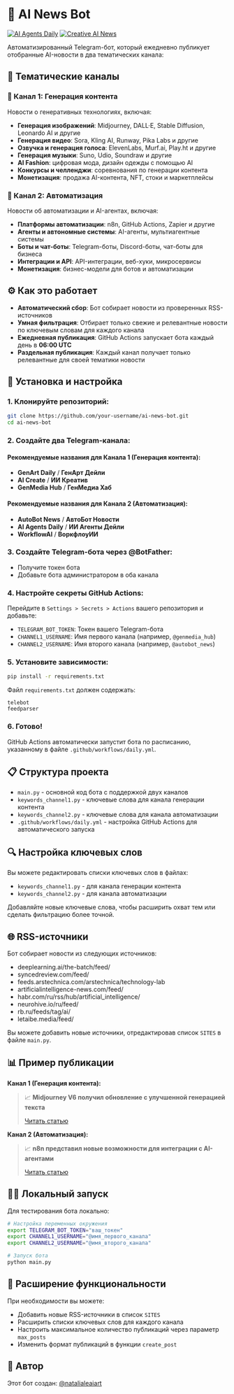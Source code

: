 # 🤖 AI News Bot

[![AI Agents Daily](https://img.shields.io/badge/Telegram-AI%20Agents%20Daily-blue?logo=telegram)](https://t.me/ai_agents_daily)
[![Creative AI News](https://img.shields.io/badge/Telegram-Creative%20AI%20News-blue?logo=telegram)](https://t.me/ainews_nataliale)

Автоматизированный Telegram-бот, который ежедневно публикует отобранные AI-новости в два тематических канала:

## 📰 Тематические каналы

### 🎨 Канал 1: Генерация контента
Новости о генеративных технологиях, включая:
- **Генерация изображений**: Midjourney, DALL·E, Stable Diffusion, Leonardo AI и другие
- **Генерация видео**: Sora, Kling AI, Runway, Pika Labs и другие
- **Озвучка и генерация голоса**: ElevenLabs, Murf.ai, Play.ht и другие
- **Генерация музыки**: Suno, Udio, Soundraw и другие
- **AI Fashion**: цифровая мода, дизайн одежды с помощью AI
- **Конкурсы и челленджи**: соревнования по генерации контента
- **Монетизация**: продажа AI-контента, NFT, стоки и маркетплейсы

### 🔧 Канал 2: Автоматизация
Новости об автоматизации и AI-агентах, включая:
- **Платформы автоматизации**: n8n, GitHub Actions, Zapier и другие
- **Агенты и автономные системы**: AI-агенты, мультиагентные системы
- **Боты и чат-боты**: Telegram-боты, Discord-боты, чат-боты для бизнеса
- **Интеграции и API**: API-интеграции, веб-хуки, микросервисы
- **Монетизация**: бизнес-модели для ботов и автоматизации

## ⚙️ Как это работает

- **Автоматический сбор**: Бот собирает новости из проверенных RSS-источников
- **Умная фильтрация**: Отбирает только свежие и релевантные новости по ключевым словам для каждого канала
- **Ежедневная публикация**: GitHub Actions запускает бота каждый день в **06:00 UTC**
- **Раздельная публикация**: Каждый канал получает только релевантные для своей тематики новости

## 🚀 Установка и настройка

### 1. Клонируйте репозиторий:
```bash
git clone https://github.com/your-username/ai-news-bot.git
cd ai-news-bot
```

### 2. Создайте два Telegram-канала:

#### Рекомендуемые названия для Канала 1 (Генерация контента):
- **GenArt Daily** / **ГенАрт Дейли**
- **AI Create** / **ИИ Креатив**
- **GenMedia Hub** / **ГенМедиа Хаб**

#### Рекомендуемые названия для Канала 2 (Автоматизация):
- **AutoBot News** / **АвтоБот Новости**
- **AI Agents Daily** / **ИИ Агенты Дейли**
- **WorkflowAI** / **ВоркфлоуИИ**

### 3. Создайте Telegram-бота через @BotFather:
- Получите токен бота
- Добавьте бота администратором в оба канала

### 4. Настройте секреты GitHub Actions:
Перейдите в `Settings > Secrets > Actions` вашего репозитория и добавьте:
- `TELEGRAM_BOT_TOKEN`: Токен вашего Telegram-бота
- `CHANNEL1_USERNAME`: Имя первого канала (например, `@genmedia_hub`)
- `CHANNEL2_USERNAME`: Имя второго канала (например, `@autobot_news`)

### 5. Установите зависимости:
```bash
pip install -r requirements.txt
```

Файл `requirements.txt` должен содержать:
```
telebot
feedparser
```

### 6. Готово!
GitHub Actions автоматически запустит бота по расписанию, указанному в файле `.github/workflows/daily.yml`.

## 📋 Структура проекта

- `main.py` - основной код бота с поддержкой двух каналов
- `keywords_channel1.py` - ключевые слова для канала генерации контента
- `keywords_channel2.py` - ключевые слова для канала автоматизации
- `.github/workflows/daily.yml` - настройка GitHub Actions для автоматического запуска

## 🔍 Настройка ключевых слов

Вы можете редактировать списки ключевых слов в файлах:
- `keywords_channel1.py` - для канала генерации контента
- `keywords_channel2.py` - для канала автоматизации

Добавляйте новые ключевые слова, чтобы расширить охват тем или сделать фильтрацию более точной.

## 🌐 RSS-источники

Бот собирает новости из следующих источников:
- deeplearning.ai/the-batch/feed/
- syncedreview.com/feed/
- feeds.arstechnica.com/arstechnica/technology-lab
- artificialintelligence-news.com/feed/
- habr.com/ru/rss/hub/artificial_intelligence/
- neurohive.io/ru/feed/
- rb.ru/feeds/tag/ai/
- letaibe.media/feed/

Вы можете добавить новые источники, отредактировав список `SITES` в файле `main.py`.

## 📊 Пример публикации

**Канал 1 (Генерация контента):**
> 📈 **Midjourney V6 получил обновление с улучшенной генерацией текста**
>
> [Читать статью](https://example.com/midjourney-v6-update)

**Канал 2 (Автоматизация):**
> 📈 **n8n представил новые возможности для интеграции с AI-агентами**
>
> [Читать статью](https://example.com/n8n-ai-agents-integration)

## 👩‍💻 Локальный запуск

Для тестирования бота локально:

```bash
# Настройка переменных окружения
export TELEGRAM_BOT_TOKEN="ваш_токен"
export CHANNEL1_USERNAME="@имя_первого_канала"
export CHANNEL2_USERNAME="@имя_второго_канала"

# Запуск бота
python main.py
```

## 🔄 Расширение функциональности

При необходимости вы можете:
- Добавить новые RSS-источники в список `SITES`
- Расширить списки ключевых слов для каждого канала
- Настроить максимальное количество публикаций через параметр `max_posts`
- Изменить формат публикаций в функции `create_post`

## 👤 Автор

Этот бот создан: [@natalialeaiart](https://t.me/natalialeaiart)

